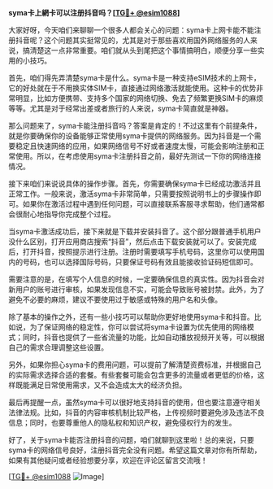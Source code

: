 **syma卡上網卡可以注册抖音吗？[[TG💪+ @esim1088](https://t.me/s/esim1088)]**

大家好呀，今天咱们来聊聊一个很多人都会关心的问题：syma卡上网卡能不能注册抖音呢？这个问题其实挺常见的，尤其是对于那些喜欢用国外网络服务的人来说，搞清楚这一点非常重要。咱们就从头到尾把这个事情搞明白，顺便分享一些实用的小技巧。

首先，咱们得先弄清楚syma卡是什么。syma卡是一种支持eSIM技术的上网卡，它的好处就在于不用换实体SIM卡，直接通过网络激活就能使用。这种卡的优势非常明显，比如方便携带、支持多个国家的网络切换、免去了频繁更换SIM卡的麻烦等等。尤其是对于经常出差或者旅行的人来说，syma卡简直就是神器。

那么问题来了，syma卡能注册抖音吗？答案是肯定的！不过这里有个前提条件，就是你要确保你的设备能够正常使用syma卡提供的网络服务。因为抖音是一个需要稳定且快速网络的应用，如果网络信号不好或者速度太慢，可能会影响注册和正常使用。所以，在考虑使用syma卡注册抖音之前，最好先测试一下你的网络连接情况。

接下来咱们来说说具体的操作步骤。首先，你需要确保syma卡已经成功激活并且正常工作。一般来说，激活syma卡非常简单，只需要按照说明书上的步骤操作即可。如果你在激活过程中遇到任何问题，可以直接联系客服寻求帮助，他们通常都会很耐心地指导你完成整个过程。

当syma卡激活成功后，接下来就是下载并安装抖音了。这个部分跟普通手机用户没什么区别，打开应用商店搜索“抖音”，然后点击下载安装就可以了。安装完成后，打开抖音，按照提示进行注册。注册时需要填写手机号码，这里你可以使用国内的号码，也可以选择国际号码，只要保证号码有效且能接收验证码短信即可。

需要注意的是，在填写个人信息的时候，一定要确保信息的真实性。因为抖音会对新用户的账号进行审核，如果发现信息不实，可能会导致账号被封禁。此外，为了避免不必要的麻烦，建议不要使用过于敏感或特殊的用户名和头像。

除了基本的操作之外，还有一些小技巧可以帮助你更好地使用syma卡和抖音。比如说，为了保证网络的稳定性，你可以尝试将syma卡设置为优先使用的网络模式；同时，抖音也提供了一些省流量的功能，比如自动播放视频开关等，可以根据自己的需求合理调整这些设置。

另外，如果你担心syma卡的费用问题，可以提前了解清楚资费标准，并根据自己的实际需求选择合适的套餐。有些套餐可能会包含更多的流量或者更低的价格，这样既能满足日常使用需求，又不会造成太大的经济负担。

最后再提醒一点，虽然syma卡可以很好地支持抖音的使用，但也要注意遵守相关法律法规。比如，抖音的内容审核机制比较严格，上传视频时要避免涉及违法不良信息；同时，也要尊重他人的隐私权和知识产权，避免侵权行为的发生。

好了，关于syma卡能否注册抖音的问题，咱们就聊到这里啦！总的来说，只要syma卡的网络信号良好，注册抖音完全没有问题。希望这篇文章对你有所帮助，如果有其他疑问或者经验想要分享，欢迎在评论区留言交流哦！

[[TG💪+ @esim1088](https://t.me/s/esim1088) ![Image](https://i.postimg.cc/4NQfJmqS/Snipaste-2025-05-13-00-14-12.png)]